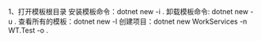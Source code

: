 1、打开模板根目录
安装模板命令：dotnet new -i .
卸载模板命令: dotnet new -u .
查看所有的模板：dotnet  new  -l 
创建项目：dotnet new WorkServices -n WT.Test -o .